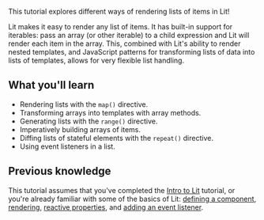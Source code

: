 This tutorial explores different ways of rendering lists of items in
Lit!

Lit makes it easy to render any list of items. It has built-in support for
iterables: pass an array (or other iterable) to a child expression and Lit will
render each item in the array. This, combined with Lit's ability to render
nested templates, and JavaScript patterns for transforming lists of data into
lists of templates, allows for very flexible list handling.

## What you'll learn
- Rendering lists with the `map()` directive.
- Transforming arrays into templates with array methods.
- Generating lists with the `range()` directive.
- Imperatively building arrays of items.
- Diffing lists of stateful elements with the `repeat()` directive.
- Using event listeners in a list.

## Previous knowledge
This tutorial assumes that you've completed the
[Intro to Lit](/tutorials/intro-to-lit/) tutorial,
or you're already familiar with some of the basics of Lit:
[defining a component](/docs/components/defining/),
[rendering](/docs/components/rendering/),
[reactive properties](/docs/components/properties/), and
[adding an event listener](/docs/components/events/#adding-event-listeners-in-the-element-template).
